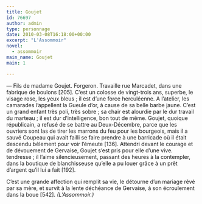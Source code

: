 ```yaml
---
title: Goujet
id: 76697
author: admin
type: personnage
date: 2010-03-08T16:18:00+00:00
excerpt: "L'Assommoir"
novel:
  - assommoir
main_name: Goujet
main: 1

---
```

— Fils de madame Goujet. Forgeron. Travaille rue Marcadet, dans une fabrique de boulons [205]. C&rsquo;est un colosse de vingt-trois ans, superbe, le visage rose, les yeux bleus ; il est d&rsquo;une force herculéenne. A l&rsquo;atelier, les camarades l&rsquo;appellent la Gueule d&rsquo;or, à cause de sa belle barbe jaune. C&rsquo;est un grand enfant très poli, très sobre ; sa chair est alourdie par le dur travail du marteau ; il est dur d&rsquo;intelligence, bon tout de même. Goujet, quoique républicain, a refusé de se battre au Deux-Décembre, parce que les ouvriers sont las de tirer les marrons du feu pour les bourgeois, mais il a sauvé Coupeau qui avait failli se faire prendre à une barricade où il était descendu bêlement pour voir l&rsquo;émeute [136]. Attendri devant le courage et de dévouement de Gervaise, Goujet s&rsquo;est pris pour elle d&rsquo;une vive. tendresse ; il l&rsquo;aime silencieusement, passant des heures à la contempler, dans la boutique de blanchisseuse qu&rsquo;elle a pu louer grâce à un prêt d&rsquo;argent qu&rsquo;il lui a fait [192].

C&rsquo;est une grande affection qui remplit sa vie, le détourne d&rsquo;un mariage rêvé par sa mère, et survit à la lente déchéance de Gervaise, à son écroulement dans la boue [542]. _(L&rsquo;Assommoir.)_